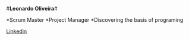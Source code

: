 #<b>Leonardo Oliveira</b>#

*Scrum Master
*Project Manager
*Discovering the basis of programing

[Linkedin](https://www.linkedin.com/feed/?doFeedRefresh=true&nis=true&lipi=urn%3Ali%3Apage%3Afeed_index_index%3Bad41faf5-7387-4996-9a06-abc4f3a853e7)
